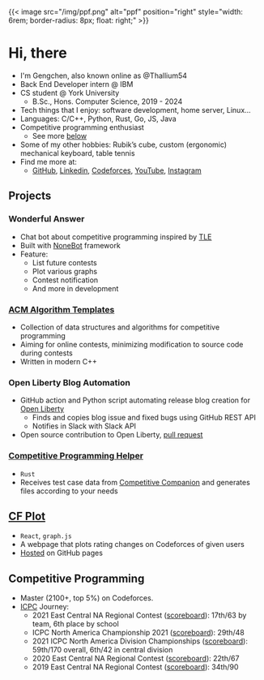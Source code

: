 ---
---
{{< image src="/img/ppf.png" alt="ppf" position="right" style="width: 6rem; border-radius: 8px; float: right;" >}}
# Hi, there

- I'm Gengchen, also known online as @Thallium54
- Back End Developer intern @ IBM
- CS student @ York University
    - B.Sc., Hons. Computer Science, 2019 - 2024
- Tech things that I enjoy: software development, home server, Linux...
- Languages: C/C++, Python, Rust, Go, JS, Java
- Competitive programming enthusiast
    - See more [below](#competitive-programming)
- Some of my other hobbies: Rubik’s cube, custom (ergonomic) mechanical keyboard, table tennis
- Find me more at:
    - [GitHub](https://github.com/thallium), [Linkedin](https://www.linkedin.com/in/gengchentuo/), [Codeforces](https://codeforces.com/profile/Thallium54), [YouTube](https://www.youtube.com/channel/UCftD6CsqXm_wF0xfR1DQ-hA), [Instagram](https://www.instagram.com/thallium54/)

## Projects

### Wonderful Answer
- Chat bot about competitive programming inspired by [TLE](https://github.com/cheran-senthil/TLE)
- Built with [NoneBot](https://github.com/nonebot/nonebot2) framework
- Feature:
    - List future contests
    - Plot various graphs
    - Contest notification
    - And more in development

### [ACM Algorithm Templates](https://github.com/thallium/acm-algorithm-template)

- Collection of data structures and algorithms for competitive programming
- Aiming for online contests, minimizing modification to source code during contests
- Written in modern C++

### Open Liberty Blog Automation

- GitHub action and Python script automating release blog creation for [Open Liberty](https://github.com/OpenLiberty)
    - Finds and copies blog issue and fixed bugs using GitHub REST API
    - Notifies in Slack with Slack API
- Open source contribution to Open Liberty, [pull request](https://github.com/OpenLiberty/blogs/pull/2448)

### [Competitive Programming Helper](https://github.com/thallium/cp-helper-rust)

- `Rust`
- Receives test case data from [Competitive Companion](https://github.com/jmerle/competitive-companion) and generates files according to your needs

## [CF Plot](https://github.com/thallium/cf-plot)
- `React`, `graph.js`
- A webpage that plots rating changes on Codeforces of given users
- [Hosted](cf-plot.tgc54.com) on GitHub pages

## Competitive Programming

- Master (2100+, top 5%) on Codeforces.
- [ICPC](https://icpc.global/) Journey:
    - 2021 East Central NA Regional Contest ([scoreboard](https://ecna21.kattis.com/standings)): 17th/63 by team, 6th place by school
    - ICPC North America Championship 2021 ([scoreboard](https://nac21.kattis.com/standings)): 29th/48
    - 2021 ICPC North America Division Championships ([scoreboard](https://nadc21.kattis.com/standings?filter=3557)): 59th/170 overall, 6th/42 in central division
    - 2020 East Central NA Regional Contest ([scoreboard](https://ecna20.kattis.com/standings)): 22th/67
    - 2019 East Central NA Regional Contest ([scoreboard](https://ecna19.kattis.com/standings)): 34th/90
